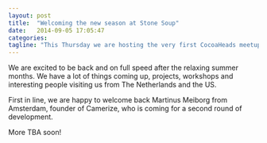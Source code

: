 ```yaml
---
layout: post
title:  "Welcoming the new season at Stone Soup"
date:   2014-09-05 17:05:47
categories: 
tagline: "This Thursday we are hosting the very first CocoaHeads meetup in Athens, Greece."
---
```


We are excited to be back and on full speed after the relaxing summer months. We have a lot of things coming up, projects, workshops and interesting people visiting us from The Netherlands and the US. 

First in line, we are happy to welcome back Martinus Meiborg from Amsterdam, founder of Camerize, who is coming for a second round of development. 

More TBA soon!
